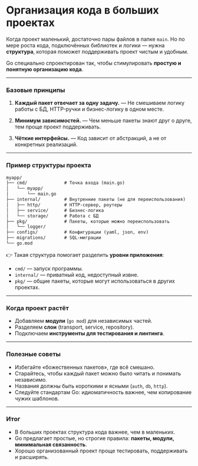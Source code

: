 # Организация кода в больших проектах

Когда проект маленький, достаточно пары файлов в папке `main`. Но по мере роста кода, подключённых библиотек и логики — нужна **структура**, которая поможет поддерживать проект чистым и удобным.

Go специально спроектирован так, чтобы стимулировать **простую и понятную организацию кода**.

---

### Базовые принципы

1. **Каждый пакет отвечает за одну задачу.**
   — Не смешиваем логику работы с БД, HTTP-ручки и бизнес-логику в одном месте.

2. **Минимум зависимостей.**
   — Чем меньше пакеты знают друг о друге, тем проще проект поддерживать.

3. **Чёткие интерфейсы.**
   — Код зависит от абстракций, а не от конкретных реализаций.

---

### Пример структуры проекта

```txt
myapp/
├── cmd/              # Точка входа (main.go)
│   └── myapp/
│       └── main.go
├── internal/         # Внутренние пакеты (не для переиспользования)
│   ├── http/         # HTTP-сервер, роутеры
│   ├── service/      # Бизнес-логика
│   └── storage/      # Работа с БД
├── pkg/              # Пакеты, которые можно переиспользовать
│   └── logger/
├── configs/          # Конфигурации (yaml, json, env)
├── migrations/       # SQL-миграции
└── go.mod
```

👉 Такая структура помогает разделить **уровни приложения**:

* `cmd/` — запуск программы.
* `internal/` — приватный код, недоступный извне.
* `pkg/` — общие пакеты, которые могут использоваться в других проектах.

---

### Когда проект растёт

* Добавляем **модули** (`go mod`) для независимых частей.
* Разделяем **слои** (transport, service, repository).
* Подключаем **инструменты для тестирования и линтинга**.

---

### Полезные советы

* Избегайте «божественных пакетов», где всё смешано.
* Старайтесь, чтобы каждый пакет можно было читать и понимать независимо.
* Названия должны быть короткими и ясными (`auth`, `db`, `http`).
* Следуйте стандартам Go: идиоматичность важнее, чем копирование чужих шаблонов.

---

### Итог

* В больших проектах структура кода важнее, чем в маленьких.
* Go предлагает простые, но строгие правила: **пакеты, модули, минимальная связанность**.
* Хорошо организованный проект проще тестировать, поддерживать и расширять.
